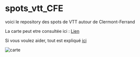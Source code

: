 # spots_vtt_CFE

voici le repository des spots de VTT autour de Clermont-Ferrand

La carte peut etre consultée ici : [Lien](http://umap.openstreetmap.fr/en/map/spots-vtt-autour-de-clermont_140389#12/45.7230/3.0503)

Si vous voulez aider, tout est expliqué [ici](https://write.as/prniz/les-spots-de-vtt-autour-de-clermont-ferrand)

![carte](https://raw.githubusercontent.com/pnizet/spots_vtt_CFE/master/spots_vtt_CFE_zoom.png)
